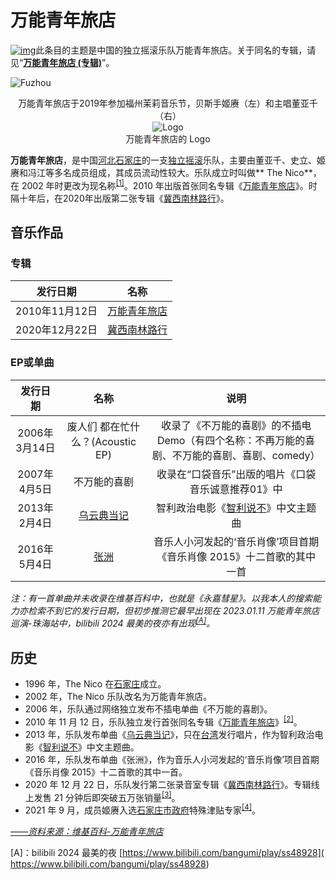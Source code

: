 # 万能青年旅店

[![img](https://i.postimg.cc/JzZdNpWf/Disambig-gray-svg.webp)](https://zh.wikipedia.org/wiki/Wikipedia:消歧义)此条目的主题是中国的独立摇滚乐队万能青年旅店。关于同名的专辑，请见“**[万能青年旅店 (专辑)](https://zh.wikipedia.org/wiki/万能青年旅店_(专辑))**”。

![Fuzhou](https://fastly.jsdelivr.net/gh/Karlbaey101/KArlist@master/Musica/%E4%B8%87%E8%83%BD%E9%9D%92%E5%B9%B4%E6%97%85%E5%BA%97/OmniYS_Fuzhou_2019.jpg)

<center>万能青年旅店于2019年参加福州茉莉音乐节，贝斯手姬赓（左）和主唱董亚千（右）</center>

<center><img src="https://fastly.jsdelivr.net/gh/Karlbaey101/KArlist@master/Musica/%E4%B8%87%E8%83%BD%E9%9D%92%E5%B9%B4%E6%97%85%E5%BA%97/OmnipotentYS.jpg" alt="Logo" /></center>



<center>万能青年旅店的 Logo</center>



**万能青年旅店**，是中国[河北](https://zh.wikipedia.org/wiki/河北)[石家庄](https://zh.wikipedia.org/wiki/石家庄)的一支[独立摇滚](https://zh.wikipedia.org/wiki/独立摇滚)乐队，主要由董亚千、史立、姬赓和冯江等多名成员组成，其成员流动性较大。乐队成立时叫做** The Nico**，在 2002 年时更改为现名称<sup>[[1]](https://zh.wikipedia.org/wiki/万能青年旅店#cite_note-1)</sup>。2010 年出版首张同名专辑《[万能青年旅店](https://zh.wikipedia.org/wiki/万能青年旅店_(专辑))》。时隔十年后，在2020年出版第二张专辑《[冀西南林路行](https://zh.wikipedia.org/wiki/冀西南林路行)》。

## 音乐作品

### 专辑

|    发行日期    |                             名称                             |
| :------------: | :----------------------------------------------------------: |
| 2010年11月12日 | [万能青年旅店](https://zh.wikipedia.org/wiki/万能青年旅店_(专辑)) |
| 2020年12月22日 |  [冀西南林路行](https://zh.wikipedia.org/wiki/冀西南林路行)  |

### EP或单曲

|   发行日期    |                          名称                          |                             说明                             |
| :-----------: | :----------------------------------------------------: | :----------------------------------------------------------: |
| 2006年3月14日 |            废人们 都在忙什么？(Acoustic EP)            | 收录了《不万能的喜剧》的不插电Demo（有四个名称：不再万能的喜剧、不万能的喜剧、喜剧、comedy） |
| 2007年4月5日  |                      不万能的喜剧                      |      收录在“口袋音乐”出版的唱片《口袋音乐诚意推荐01》中      |
| 2013年2月4日  | [乌云典当记](https://zh.wikipedia.org/wiki/乌云典当记) | 智利政治电影《[智利说不](https://zh.wikipedia.org/wiki/智利说不)》中文主题曲 |
| 2016年5月4日  |       [张洲](https://zh.wikipedia.org/wiki/张洲)       | 音乐人小河发起的‘音乐肖像’项目首期《音乐肖像 2015》十二首歌的其中一首 |

*注：有一首单曲并未收录在维基百科中，也就是《永嘉彗星》。以我本人的搜索能力亦检索不到它的发行日期，但初步推测它最早出现在 2023.01.11 万能青年旅店巡演-珠海站中，bilibili 2024 最美的夜亦有出现<sup>[[A]](https://www.bilibili.com/bangumi/play/ss48928)</sup>。*

## 历史

- 1996 年，The Nico 在[石家庄](https://zh.wikipedia.org/wiki/石家庄)成立。
- 2002 年，The Nico 乐队改名为万能青年旅店。
- 2006 年，乐队通过网络独立发布不插电单曲《不万能的喜剧》。
- 2010 年 11 月 12 日，乐队独立发行首张同名专辑《[万能青年旅店](https://zh.wikipedia.org/wiki/万能青年旅店_(专辑))》<sup>[[2]](https://zh.wikipedia.org/wiki/万能青年旅店#cite_note-2)</sup>。
- 2013 年，乐队发布单曲《[乌云典当记](https://zh.wikipedia.org/wiki/乌云典当记)》，只在[台湾](https://zh.wikipedia.org/wiki/臺灣)发行唱片，作为智利政治电影《[智利说不](https://zh.wikipedia.org/wiki/智利说不)》中文主题曲。
- 2016 年，乐队发布单曲《张洲》，作为音乐人小河发起的‘音乐肖像’项目首期《音乐肖像 2015》十二首歌的其中一首。
- 2020 年 12 月 22 日，乐队发行第二张录音室专辑《[冀西南林路行](https://zh.wikipedia.org/wiki/冀西南林路行)》。专辑线上发售 21 分钟后即突破五万张销量<sup>[[3]](https://zh.wikipedia.org/wiki/万能青年旅店#cite_note-3)</sup>。
- 2021 年 9 月，成员姬赓入选[石家庄](https://zh.wikipedia.org/wiki/石家庄)[市政府](https://zh.wikipedia.org/wiki/地方政府)特殊津贴专家<sup>[[4]](https://zh.wikipedia.org/wiki/万能青年旅店#cite_note-4)</sup>。

[*——资料来源：维基百科-万能青年旅店*](https://w.wiki/DyWD)

[A]：bilibili 2024 最美的夜 [https://www.bilibili.com/bangumi/play/ss48928]( https://www.bilibili.com/bangumi/play/ss48928)